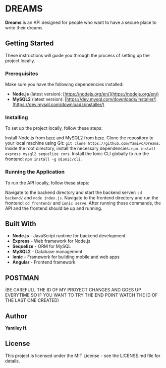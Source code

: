 # DREAMS

**Dreams** is an API designed for people who want to have a secure place to write their dreams.

## Getting Started

These instructions will guide you through the process of setting up the project locally.

### Prerequisites

Make sure you have the following dependencies installed:

- **Node.js** (latest version): [https://nodejs.org/en/](https://nodejs.org/en/)
- **MySQL2** (latest version): [https://dev.mysql.com/downloads/installer/](https://dev.mysql.com/downloads/installer/)

### Installing

To set up the project locally, follow these steps:

Install Node.js from [here](https://nodejs.org/en/) and MySQL2 from [here](https://dev.mysql.com/downloads/installer/). Clone the repository to your local machine using Git: `git clone https://github.com/Yamivc/Dreams`. Inside the root directory, install the necessary dependencies: `npm install express mysql2 sequelize cors`. Install the Ionic CLI globally to run the frontend: `npm install -g @ionic/cli`.

### Running the Application

To run the API locally, follow these steps:

Navigate to the backend directory and start the backend server: `cd backend/` and `node index.js`. Navigate to the frontend directory and run the frontend: `cd frontend/` and `ionic serve`. After running these commands, the API and the frontend should be up and running.

## Built With

- **Node.js** - JavaScript runtime for backend development
- **Express** - Web framework for Node.js
- **Sequelize** - ORM for MySQL
- **MySQL2** - Database management
- **Ionic** - Framework for building mobile and web apps
- **Angular** - Frontend framework

## POSTMAN
[
](https://www.postman.com/yamizs/workspace/dreams/collection/38771018-9eacdddb-ce39-4afa-a0e7-a738ac6a1677?action=share&creator=38771018)

(BE CAREFULL THE ID OF MY PROYECT CHANGES AND GOES UP EVERYTIME SO IF YOU WANT TO TRY THE END POINT WATCH THE ID OF THE LAST ONE CREATED)

## Author

**Yamiley H.**

## License

This project is licensed under the MIT License - see the LICENSE.md file for details.

